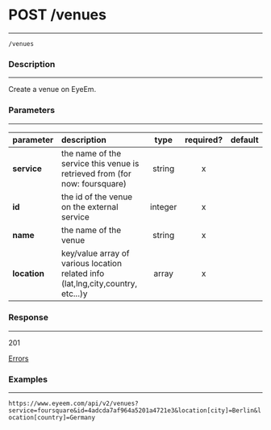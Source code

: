 # POST /venues    
***
`/venues`

### Description
***
Create a venue on EyeEm.

### Parameters
***

|parameter| description| type |required? |default|
|:---------|:--------------|:----------:|:------------:|:------------:|
|**service**|the name of the service this venue is retrieved from (for now: foursquare)|string|x||
|**id**| the id of the venue on the external service|integer|x||
|**name**|the name of the venue|string|x||
|**location**|key/value array of various location related info (lat,lng,city,country, etc...)y|array|x||

### Response
***


201


[Errors](../../resources/errors.md#files)

### Examples
***

`https://www.eyeem.com/api/v2/venues?service=foursquare&id=4adcda7af964a5201a4721e3&location[city]=Berlin&location[country]=Germany`






